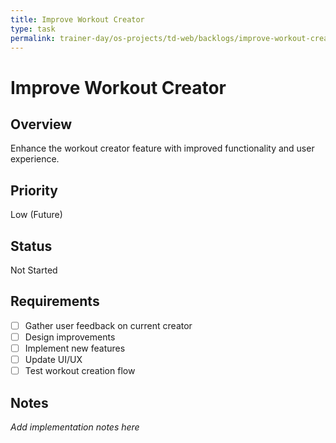 ```yaml
---
title: Improve Workout Creator
type: task
permalink: trainer-day/os-projects/td-web/backlogs/improve-workout-creator
---
```


# Improve Workout Creator

## Overview
Enhance the workout creator feature with improved functionality and user experience.

## Priority
Low (Future)

## Status
Not Started

## Requirements
- [ ] Gather user feedback on current creator
- [ ] Design improvements
- [ ] Implement new features
- [ ] Update UI/UX
- [ ] Test workout creation flow

## Notes
_Add implementation notes here_
